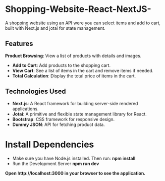 # Shopping-Website-React-NextJS-
A shopping website using an API were you can select items and add to cart, built with Next.js and jotai for state management.

## Features
**Product Browsing**: View a list of products with details and images.
- **Add to Cart**: Add products to the shopping cart.
- **View Cart**: See a list of items in the cart and remove items if needed.
- **Total Calculation**: Display the total price of items in the cart.

## Technologies Used

- **Next.js**: A React framework for building server-side rendered applications.
- **Jotai**: A primitive and flexible state management library for React.
- **Bootstrap**: CSS framework for responsive design.
- **Dummy JSON**: API for fetching product data.

# Install Dependencies
- Make sure you have Node.js installed. Then run:
  **npm install**
- Run the Development Server
  **npm run dev**
  
**Open http://localhost:3000 in your browser to see the application.**


